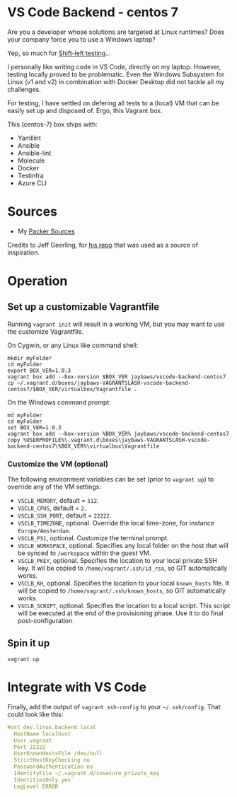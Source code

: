 # VS Code Backend - centos 7
Are you a developer whose solutions are targeted at Linux runtimes? Does your company force you to use a Windows laptop?

Yep, so much for [Shift-left testing](https://en.wikipedia.org/wiki/Shift-left_testing)...

I personally like writing code in VS Code, directly on my laptop. However, testing locally proved to be problematic. Even the Windows Subsystem for Linux (v1 and v2) in combination with Docker Desktop did not tackle all my challenges.

For testing, I have settled on defering all tests to a (local) VM that can be easily set up and disposed of. Ergo, this Vagrant box.

This (centos-7) box ships with:

- Yamllint
- Ansible
- Ansible-lint
- Molecule
- Docker
- Testinfra
- Azure CLI

# Sources
- My [Packer Sources](https://github.com/jaybaws/packer-boxes)

Credits to Jeff Geerling, for [his repo](https://github.com/geerlingguy/packer-boxes/) that was used as a source of inspiration.

# Operation

## Set up a customizable Vagrantfile

Running `vagrant init` will result in a working VM, but you may want to use the customize Vagrantfile.

On Cygwin, or any Linux like command shell:
```
mkdir myFolder
cd myFolder
export BOX_VER=1.0.3
vagrant box add --box-version $BOX_VER jaybaws/vscode-backend-centos7
cp ~/.vagrant.d/boxes/jaybaws-VAGRANTSLASH-vscode-backend-centos7/$BOX_VER/virtualbox/Vagrantfile .
```

On the Windows command prompt:
```
md myFolder
cd myFolder
set BOX_VER=1.0.3
vagrant box add --box-version %BOX_VER% jaybaws/vscode-backend-centos7
copy %USERPROFILE%\.vagrant.d\boxes\jaybaws-VAGRANTSLASH-vscode-backend-centos7\%BOX_VER%\virtualbox\Vagrantfile
```

### Customize the VM (optional)

The following environment variables can be set (prior to `vagrant up`) to override any of the VM settings:

- `VSCLB_MEMORY`, default = `512`.
- `VSCLB_CPUS`, default = `2`.
- `VSCLB_SSH_PORT`, default = `22222`.
- `VSCLB_TIMEZONE`, optional. Override the local time-zone, for instance `Europe/Amsterdam`.
- `VSCLB_PS1`, optional. Customize the terminal prompt.
- `VSCLB_WORKSPACE`, optional. Specifies any local folder on the host that will be synced to `/workspace` within the guest VM.
- `VSCLB_PKEY`, optional. Specifies the location to your local private SSH key. It wil be copied to `/home/vagrant/.ssh/id_rsa`, so GIT automatically works.
- `VSCLB_KH`, optional. Specifies the location to your local `known_hosts` file. It will be copied to `/home/vagrant/.ssh/known_hosts`, so GIT automatically works.
- `VSCLB_SCRIPT`, optional. Specifies the location to a local script. This script will be executed at the end of the provisioning phase. Use it to do final post-configuration.

## Spin it up

```
vagrant up
```

# Integrate with VS Code

Finally, add the output of `vagrant ssh-config` to your `~/.ssh/config`. That could look like this:

```yaml
Host dev.linux.backend.local
  HostName localhost
  User vagrant
  Port 22222
  UserKnownHostsFile /dev/null
  StrictHostKeyChecking no
  PasswordAuthentication no
  IdentityFile ~/.vagrant.d/insecure_private_key
  IdentitiesOnly yes
  LogLevel ERROR
```
